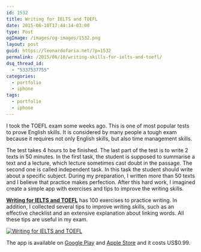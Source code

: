 ```yaml
---
id: 1532
title: Writing for IELTS and TOEFL
date: 2015-06-10T17:44:14-03:00
type: Post
ogImage: /images/og-images/1532.png
layout: post
guid: https://leonardofaria.net/?p=1532
permalink: /2015/06/10/writing-skills-for-ielts-and-toefl/
dsq_thread_id:
  - "5337537755"
categories:
  - portfolio
  - iphone
tags:
  - portfolio
  - iphone
---
```

I took the TOEFL exam some weeks ago. This is one of most popular tests to prove English skills. It is considered by many people a tough exam because it requires not only English skills, but also time management skills. 

The test takes 4 hours to be finished. The last part of the test is to write 2 texts in 50 minutes. In the first task, the student is supposed to summarise a text and a lecture, which lecture sometimes cast doubt in the passage. The second one is called independent task. In this task the student should write about a specific subject. During my preparation, I written more than 50 texts and I believe that practice makes perfection. After this hard work, I imagined create a simple app with exercises and tips to improve the writing skills.

**[Writing for IELTS and TOEFL](http://writingskills.leonardofaria.net)** has 100 exercises to practice writing. In addition, I collected several tips to improve writing skills, such as an effective checklist and an extensive explanation about linking words. All these tips are useful in my exam.

[<img src="/wp-content/uploads/2015/06/og_img.jpg" alt="Writing for IELTS and TOEFL" width="1200" height="630" class="alignnone size-full wp-image-1546" srcset="/wp-content/uploads/2015/06/og_img.jpg 1200w, /wp-content/uploads/2015/06/og_img-300x158.jpg 300w, /wp-content/uploads/2015/06/og_img-1024x538.jpg 1024w" sizes="(max-width: 1200px) 100vw, 1200px" />](http://writingskills.leonardofaria.net)

The app is available on [Google Play](https://play.google.com/store/apps/details?id=net.leonardofaria.writingskills) and [Apple Store](https://itunes.apple.com/us/app/writing-skills-for-ielts-toefl/id1000191077?ls=1&mt=8) and it costs US$0.99.
